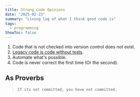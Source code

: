 ```yaml
---
title: Strong Code Opinions
date: "2025-02-23"
summary: "Living log of what I think good code is"
tags:
  - programming
ShowToc: false
---
```


1. Code that is not checked into version control does not exist.
2. [Legacy code is code without tests](https://understandlegacycode.com/blog/what-is-legacy-code-is-it-code-without-tests/).
3. Automate what's possible.
4. Code is never correct the first time (Or the second).

## As Proverbs
>     If its not committed, you have not committed.
